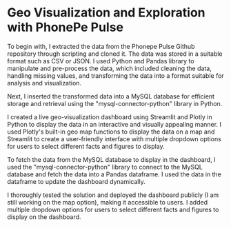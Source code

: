 <h1>Geo Visualization and Exploration with PhonePe Pulse</h1>

To begin with, I extracted the data from the Phonepe Pulse Github repository through scripting and cloned it. The data was stored in a suitable format such as CSV or JSON. I used Python and Pandas library to manipulate and pre-process the data, which included cleaning the data, handling missing values, and transforming the data into a format suitable for analysis and visualization.

Next, I inserted the transformed data into a MySQL database for efficient storage and retrieval using the "mysql-connector-python" library in Python.

I created a live geo-visualization dashboard using Streamlit and Plotly in Python to display the data in an interactive and visually appealing manner. I used Plotly's built-in geo map functions to display the data on a map and Streamlit to create a user-friendly interface with multiple dropdown options for users to select different facts and figures to display.

To fetch the data from the MySQL database to display in the dashboard, I used the "mysql-connector-python" library to connect to the MySQL database and fetch the data into a Pandas dataframe. I used the data in the dataframe to update the dashboard dynamically.

I thoroughly tested the solution and deployed the dashboard publicly (I am still working on the map option), making it accessible to users. I added multiple dropdown options for users to select different facts and figures to display on the dashboard. 
